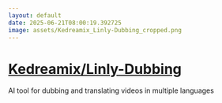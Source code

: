 ```yaml
---
layout: default
date: 2025-06-21T08:00:19.392725
image: assets/Kedreamix_Linly-Dubbing_cropped.png
---
```


# [Kedreamix/Linly-Dubbing](https://github.com/Kedreamix/Linly-Dubbing)

AI tool for dubbing and translating videos in multiple languages
